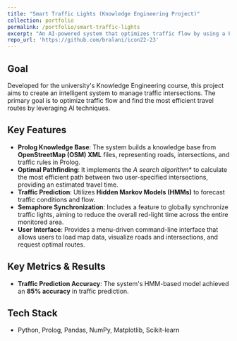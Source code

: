 ```yaml
---
title: "Smart Traffic Lights (Knowledge Engineering Project)"
collection: portfolio
permalink: /portfolio/smart-traffic-lights
excerpt: "An AI-powered system that optimizes traffic flow by using a Prolog knowledge base, A* search, and HMMs for traffic prediction."
repo_url: 'https://github.com/bralani/icon22-23'
---
```


## Goal
Developed for the university's Knowledge Engineering course, this project aims to create an intelligent system to manage traffic intersections. The primary goal is to optimize traffic flow and find the most efficient travel routes by leveraging AI techniques.

## Key Features
- **Prolog Knowledge Base**: The system builds a knowledge base from **OpenStreetMap (OSM) XML** files, representing roads, intersections, and traffic rules in Prolog.
- **Optimal Pathfinding**: It implements the **A* search algorithm** to calculate the most efficient path between two user-specified intersections, providing an estimated travel time.
- **Traffic Prediction**: Utilizes **Hidden Markov Models (HMMs)** to forecast traffic conditions and flow.
- **Semaphore Synchronization**: Includes a feature to globally synchronize traffic lights, aiming to reduce the overall red-light time across the entire monitored area.
- **User Interface**: Provides a menu-driven command-line interface that allows users to load map data, visualize roads and intersections, and request optimal routes.

## Key Metrics & Results
- **Traffic Prediction Accuracy**: The system's HMM-based model achieved an **85% accuracy** in traffic prediction.

## Tech Stack
- Python, Prolog, Pandas, NumPy, Matplotlib, Scikit-learn
